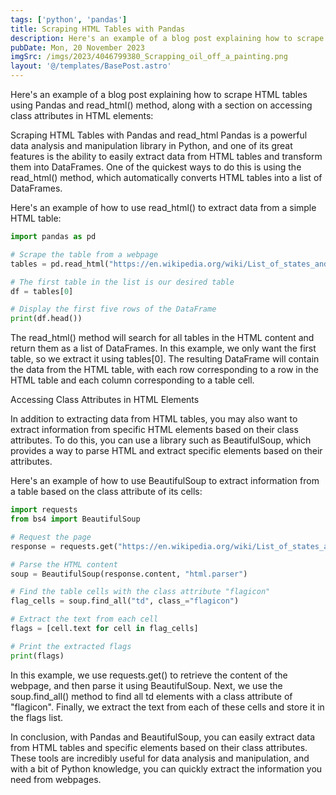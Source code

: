 ```yaml
---
tags: ['python', 'pandas']
title: Scraping HTML Tables with Pandas
description: Here's an example of a blog post explaining how to scrape HTML tables using Pandas and read_html() method, along with a section on accessing class attributes in HTML elements.
pubDate: Mon, 20 November 2023
imgSrc: /imgs/2023/4046799380_Scrapping_oil_off_a_painting.png
layout: '@/templates/BasePost.astro'
---
```


Here's an example of a blog post explaining how to scrape HTML tables using Pandas and read_html() method, along with a section on accessing class attributes in HTML elements:

Scraping HTML Tables with Pandas and read_html
Pandas is a powerful data analysis and manipulation library in Python, and one of its great features is the ability to easily extract data from HTML tables and transform them into DataFrames. One of the quickest ways to do this is using the read_html() method, which automatically converts HTML tables into a list of DataFrames.

Here's an example of how to use read_html() to extract data from a simple HTML table:

```python
import pandas as pd

# Scrape the table from a webpage
tables = pd.read_html("https://en.wikipedia.org/wiki/List_of_states_and_territories_of_the_United_States")

# The first table in the list is our desired table
df = tables[0]

# Display the first five rows of the DataFrame
print(df.head())
```

The read_html() method will search for all tables in the HTML content and return them as a list of DataFrames. In this example, we only want the first table, so we extract it using tables[0]. The resulting DataFrame will contain the data from the HTML table, with each row corresponding to a row in the HTML table and each column corresponding to a table cell.

Accessing Class Attributes in HTML Elements

In addition to extracting data from HTML tables, you may also want to extract information from specific HTML elements based on their class attributes. To do this, you can use a library such as BeautifulSoup, which provides a way to parse HTML and extract specific elements based on their attributes.

Here's an example of how to use BeautifulSoup to extract information from a table based on the class attribute of its cells:

```python
import requests
from bs4 import BeautifulSoup

# Request the page
response = requests.get("https://en.wikipedia.org/wiki/List_of_states_and_territories_of_the_United_States")

# Parse the HTML content
soup = BeautifulSoup(response.content, "html.parser")

# Find the table cells with the class attribute "flagicon"
flag_cells = soup.find_all("td", class_="flagicon")

# Extract the text from each cell
flags = [cell.text for cell in flag_cells]

# Print the extracted flags
print(flags)

```

In this example, we use requests.get() to retrieve the content of the webpage, and then parse it using BeautifulSoup. Next, we use the soup.find_all() method to find all td elements with a class attribute of "flagicon". Finally, we extract the text from each of these cells and store it in the flags list.

In conclusion, with Pandas and BeautifulSoup, you can easily extract data from HTML tables and specific elements based on their class attributes. These tools are incredibly useful for data analysis and manipulation, and with a bit of Python knowledge, you can quickly extract the information you need from webpages.